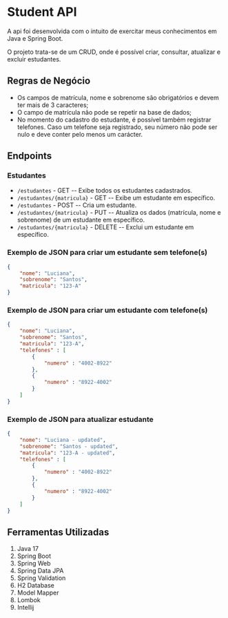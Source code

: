 # Student API

A api foi desenvolvida com o intuito de exercitar meus conhecimentos em Java e Spring Boot.

O projeto trata-se de um CRUD, onde é possível criar, consultar, atualizar e excluir estudantes.

## Regras de Negócio

- Os campos de matrícula, nome e sobrenome são obrigatórios e devem ter mais de 3 caracteres;
- O campo de matrícula não pode se repetir na base de dados;
- No momento do cadastro do estudante, é possível também registrar telefones. Caso um telefone seja registrado, seu número não pode ser nulo e deve conter pelo menos um carácter.

## Endpoints

### Estudantes

- `/estudantes` - GET -- Exibe todos os estudantes cadastrados.
- `/estudantes/{matricula}` - GET -- Exibe um estudante em específico.
- `/estudantes` - POST -- Cria um estudante.
- `/estudantes/{matricula}` - PUT -- Atualiza os dados (matrícula, nome e sobrenome) de um estudante em específico.
- `/estudantes/{matricula}` - DELETE -- Exclui um estudante em específico.

### Exemplo de JSON para criar um estudante sem telefone(s)

``` json
{
    "nome": "Luciana",
    "sobrenome": "Santos",
    "matricula": "123-A"
}
```

### Exemplo de JSON para criar um estudante com telefone(s)

``` json
{
    "nome": "Luciana",
    "sobrenome": "Santos",
    "matricula": "123-A",
    "telefones" : [
        {
            "numero" : "4002-8922"
        },
        {
            "numero" : "8922-4002"
        }
    ]
}
```

### Exemplo de JSON para atualizar estudante
``` json
{
    "nome": "Luciana - updated",
    "sobrenome": "Santos - updated",
    "matricula": "123-A - updated",
    "telefones" : [
        {
            "numero" : "4002-8922"
        },
        {
            "numero" : "8922-4002"
        }
    ]
}
```

## Ferramentas Utilizadas

1. Java 17
2. Spring Boot
3. Spring Web
4. Spring Data JPA
5. Spring Validation
6. H2 Database
7. Model Mapper
8. Lombok
9. Intellij

